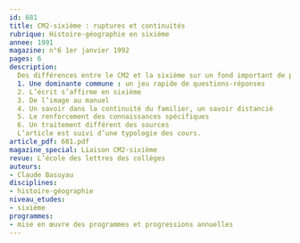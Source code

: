 ```yaml
---
id: 681
title: CM2-sixième : ruptures et continuités
rubrique: Histoire-géographie en sixième
annee: 1991
magazine: n°6 1er janvier 1992
pages: 6
description: 
  Des différences entre le CM2 et la sixième sur un fond important de pratiques communes…
  1. Une dominante commune : un jeu rapide de questions-réponses
  2. L’écrit s’affirme en sixième
  3. De l’image au manuel
  4. Un savoir dans la continuité du familier, un savoir distancié
  5. Le renforcement des connaissances spécifiques
  6. Un traitement différent des sources
  L’article est suivi d’une typologie des cours.
article_pdf: 681.pdf
magazine_special: Liaison CM2-sixième
revue: L’école des lettres des collèges
auteurs:
- Claude Basuyau
disciplines:
- histoire-géographie
niveau_etudes:
- sixième
programmes:
- mise en œuvre des programmes et progressions annuelles
---
```

